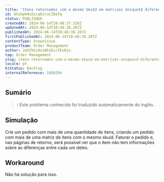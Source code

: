 ```yaml
---
title: 'Itens retornados com o mesmo SkuId em matrizes UniqueId diferentes não estão visíveis corretamente'
id: 65uUpH4uSicaDzruCIBaTq
status: PUBLISHED
createdAt: 2024-06-14T20:48:37.328Z
updatedAt: 2024-06-14T20:48:38.207Z
publishedAt: 2024-06-14T20:48:38.207Z
firstPublishedAt: 2024-06-14T20:48:38.207Z
contentType: knownIssue
productTeam: Order Management
author: 2mXZkbi0oi061KicTExNjo
tag: Order Management
slug: itens-retornados-com-o-mesmo-skuid-em-matrizes-uniqueid-diferentes-nao-estao-visiveis-corretamente
locale: pt
kiStatus: Backlog
internalReference: 1050294
---
```


## Sumário

>ℹ️ Este problema conhecido foi traduzido automaticamente do inglês.



## Simulação


Crie um pedido com mais de uma quantidade de itens, criando um pedido com mais de uma matriz de itens com o mesmo skuid. Faturar o pedido e, nas páginas de retorno, será possível ver que o item não tem informações sobre as diferenças entre cada um deles.



## Workaround


Não há solução para isso.





